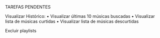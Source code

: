 TAREFAS PENDENTES

Visualizar Histórico:
• Visualizar últimas 10 músicas buscadas
• Visualizar lista de músicas curtidas
• Visualizar lista de músicas descurtidas

Excluir playlists
